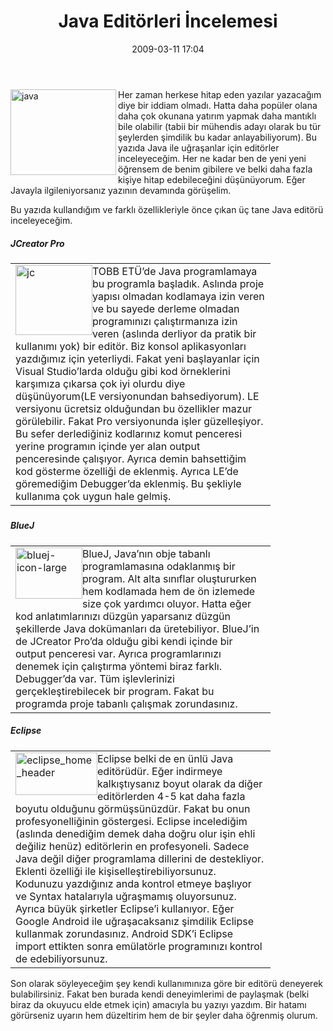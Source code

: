﻿---
layout: post
title: Java Edit&#246;rleri &#304;ncelemesi
date: 2009-03-11 17:04
comments: true
categories: []
---
<p><a href="http://ttfaf.files.wordpress.com/2009/03/java.jpg"><img title="java" style="border-right:0;border-top:0;display:inline;border-left:0;border-bottom:0;" height="137" alt="java" src="http://ttfaf.files.wordpress.com/2009/03/java-thumb.jpg" width="169" align="left" border="0" /></a> Her zaman herkese hitap eden yazılar yazacağım diye bir iddiam olmadı. Hatta daha popüler olana daha çok okunana yatırım yapmak daha mantıklı bile olabilir (tabii bir mühendis adayı olarak bu tür şeylerden şimdilik bu kadar anlayabiliyorum). Bu yazıda Java ile uğraşanlar için editörler inceleyeceğim. Her ne kadar ben de yeni yeni öğrensem de benim gibilere ve belki daha fazla kişiye hitap edebileceğini düşünüyorum. Eğer Javayla ilgileniyorsanız yazının devamında görüşelim.</p> <!--more-->  <p>Bu yazıda kullandığım ve farklı özellikleriyle önce çıkan üç tane Java editörü inceleyeceğim.</p>  <h5>JCreator Pro</h5>  <table cellspacing="0" cellpadding="2" width="400" border="0"><tbody>     <tr>       <td valign="top" width="400"><a href="http://ttfaf.files.wordpress.com/2009/03/jc.gif"><img title="jc" style="border-right:0;border-top:0;display:inline;margin-left:0;border-left:0;margin-right:0;border-bottom:0;" height="112" alt="jc" src="http://ttfaf.files.wordpress.com/2009/03/jc-thumb.gif" width="123" align="left" border="0" /></a> TOBB ETÜ’de Java programlamaya bu programla başladık. Aslında proje yapısı olmadan kodlamaya izin veren ve bu sayede derleme olmadan programınızı çalıştırmanıza izin veren (aslında derliyor da pratik bir kullanımı yok) bir editör. Biz konsol aplikasyonları yazdığımız için yeterliydi. Fakat yeni başlayanlar için Visual Studio’larda olduğu gibi kod örneklerini karşımıza çıkarsa çok iyi olurdu diye düşünüyorum(LE versiyonundan bahsediyorum). LE versiyonu ücretsiz olduğundan bu özellikler mazur görülebilir. Fakat Pro versiyonunda işler güzelleşiyor. Bu sefer derlediğiniz kodlarınız komut penceresi yerine programın içinde yer alan output penceresinde çalışıyor. Ayrıca demin bahsettiğim kod gösterme özelliği de eklenmiş. Ayrıca LE’de göremediğim Debugger’da eklenmiş. Bu şekliyle kullanıma çok uygun hale gelmiş.</td>     </tr>   </tbody></table>  <h5></h5>  <h5>BlueJ</h5>  <table cellspacing="0" cellpadding="2" width="400" border="0"><tbody>     <tr>       <td valign="top" width="400"><a href="http://ttfaf.files.wordpress.com/2009/03/bluejiconlarge.gif"><img title="bluej-icon-large" style="border-right:0;border-top:0;display:inline;margin-left:0;border-left:0;margin-right:0;border-bottom:0;" height="82" alt="bluej-icon-large" src="http://ttfaf.files.wordpress.com/2009/03/bluejiconlarge-thumb.gif" width="107" align="left" border="0" /></a> BlueJ, Java’nın obje tabanlı programlamasına odaklanmış bir program. Alt alta sınıflar oluştururken hem kodlamada hem de ön izlemede size çok yardımcı oluyor. Hatta eğer kod anlatımlarınızı düzgün yaparsanız düzgün şekillerde Java dokümanları da üretebiliyor. BlueJ’in de JCreator Pro’da olduğu gibi kendi içinde bir output penceresi var. Ayrıca programlarınızı denemek için çalıştırma yöntemi biraz farklı. Debugger’da var. Tüm işlevlerinizi gerçekleştirebilecek bir program. Fakat bu programda proje tabanlı çalışmak zorundasınız.</td>     </tr>   </tbody></table>  <h5>Eclipse</h5>  <table cellspacing="0" cellpadding="2" width="400" border="0"><tbody>     <tr>       <td valign="top" width="400"><a href="http://ttfaf.files.wordpress.com/2009/03/eclipse-home-header.jpg"><img title="eclipse_home_header" style="border-right:0;border-top:0;display:inline;margin-left:0;border-left:0;margin-right:0;border-bottom:0;" height="68" alt="eclipse_home_header" src="http://ttfaf.files.wordpress.com/2009/03/eclipse-home-header-thumb.jpg" width="131" align="left" border="0" /></a> Eclipse belki de en ünlü Java editörüdür. Eğer indirmeye kalkıştıysanız boyut olarak da diğer editörlerden 4-5 kat daha fazla boyutu olduğunu görmüşsünüzdür. Fakat bu onun profesyonelliğinin göstergesi. Eclipse incelediğim (aslında denediğim demek daha doğru olur işin ehli değiliz henüz) editörlerin en profesyoneli. Sadece Java değil diğer programlama dillerini de destekliyor. Eklenti özelliği ile kişiselleştirebiliyorsunuz. Kodunuzu yazdığınız anda kontrol etmeye başlıyor ve Syntax hatalarıyla uğraşmamış oluyorsunuz. Ayrıca büyük şirketler Eclipse’i kullanıyor. Eğer Google Android ile uğraşacaksanız şimdilik Eclipse kullanmak zorundasınız. Android SDK’i Eclipse import ettikten sonra emülatörle programınızı kontrol de edebiliyorsunuz.</td>     </tr>   </tbody></table>  <p>Son olarak söyleyeceğim şey kendi kullanımınıza göre bir editörü deneyerek bulabilirsiniz. Fakat ben burada kendi deneyimlerimi de paylaşmak (belki biraz da okuyucu elde etmek için) amacıyla bu yazıyı yazdım. Bir hatamı görürseniz uyarın hem düzeltirim hem de bir şeyler daha öğrenmiş olurum.</p>
